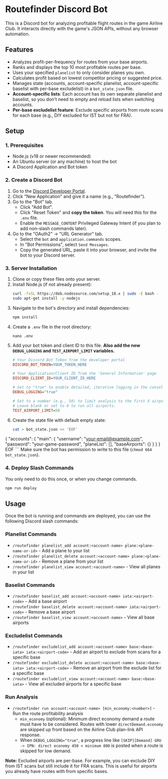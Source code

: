 # Routefinder Discord Bot

This is a Discord bot for analyzing profitable flight routes in the game Airline Club. It interacts directly with the game's JSON APIs, without any browser automation.

## Features

-   Analyzes profit-per-frequency for routes from your base airports.
-   Ranks and displays the top 10 most profitable routes per base.
-   Uses your specified `planelist` to only consider planes you own.
-   Calculates profit based on lowest competitor pricing or suggested price.
-   Manages state (accounts, account-specific planelist, account-specific baselist with per-base excludelist) in a `bot_state.json` file.
-   **Account-specific lists**: Each account has its own separate planelist and baselist, so you don't need to empty and reload lists when switching accounts.
-   **Per-base excludelist feature**: Exclude specific airports from route scans for each base (e.g., DIY excluded for IST but not for FRA).

## Setup

### 1. Prerequisites

-   Node.js (v18 or newer recommended)
-   An Ubuntu server (or any machine) to host the bot
-   A Discord Application and Bot token

### 2. Create a Discord Bot

1.  Go to the [Discord Developer Portal](https://discord.com/developers/applications).
2.  Click "New Application" and give it a name (e.g., "Routefinder").
3.  Go to the "Bot" tab.
    -   Click "Add Bot".
    -   Click "Reset Token" and **copy the token**. You will need this for the `.env` file.
    -   Enable the `MESSAGE_CONTENT` Privileged Gateway Intent (if you plan to add non-slash commands later).
4.  Go to the "OAuth2" -> "URL Generator" tab.
    -   Select the `bot` and `application.commands` scopes.
    -   In "Bot Permissions", select `Send Messages`.
    -   Copy the generated URL, paste it into your browser, and invite the bot to your Discord server.

### 3. Server Installation

1.  Clone or copy these files onto your server.
2.  Install Node.js (if not already present):
    ```bash
    curl -fsSL https://deb.nodesource.com/setup_18.x | sudo -E bash -
    sudo apt-get install -y nodejs
    ```
3.  Navigate to the bot's directory and install dependencies:
    ```bash
    npm install
    ```
4.  Create a `.env` file in the root directory:
    ```
    nano .env
    ```
5.  Add your bot token and client ID to this file. **Also add the new `DEBUG_LOGGING` and `TEST_AIRPORT_LIMIT` variables.**
    ```ini
    # Your Discord Bot Token from the developer portal
    DISCORD_BOT_TOKEN=YOUR_TOKEN_HERE

    # Your Application/Client ID from the 'General Information' page
    DISCORD_CLIENT_ID=YOUR_CLIENT_ID_HERE

    # Set to "true" to enable detailed, iterative logging in the console
    DEBUG_LOGGING="true"

    # Set to a number (e.g., 50) to limit analysis to the first X airports for testing.
    # Leave blank or set to 0 to run all airports.
    TEST_AIRPORT_LIMIT=50
    ```
6.  Create the state file with default empty state:
    ```bash
    cat > bot_state.json << 'EOF'
{
  "accounts": {
    "main": {
      "username": "your-email@example.com",
      "password": "your-game-password",
      "planeList": [],
      "baseAirports": {}
    }
  }
}
EOF
    ```
    Make sure the bot has permission to write to this file (`chmod 664 bot_state.json`).

### 4. Deploy Slash Commands

You only need to do this once, or when you change commands.

```bash
npm run deploy
```

## Usage

Once the bot is running and commands are deployed, you can use the following Discord slash commands:

### Planelist Commands
- `/routefinder planelist_add account:<account-name> plane:<plane-name-or-id>` - Add a plane to your list
- `/routefinder planelist_delete account:<account-name> plane:<plane-name-or-id>` - Remove a plane from your list
- `/routefinder planelist_view account:<account-name>` - View all planes in your list

### Baselist Commands
- `/routefinder baselist_add account:<account-name> iata:<airport-code>` - Add a base airport
- `/routefinder baselist_delete account:<account-name> iata:<airport-code>` - Remove a base airport
- `/routefinder baselist_view account:<account-name>` - View all base airports

### Excludelist Commands
- `/routefinder excludelist_add account:<account-name> base:<base-iata> iata:<airport-code>` - Add an airport to exclude from scans for a specific base
- `/routefinder excludelist_delete account:<account-name> base:<base-iata> iata:<airport-code>` - Remove an airport from the exclude list for a specific base
- `/routefinder excludelist_view account:<account-name> base:<base-iata>` - View all excluded airports for a specific base

### Run Analysis
- `/routefinder run account:<account-name> [min_economy:<number>]` - Run the route profitability analysis
  - `min_economy` (optional): Minimum direct economy demand a route must have to be considered. Routes with lower `directDemand.economy` are skipped up front based on the Airline Club plan-link API response.
  - When `DEBUG_LOGGING="true"`, a progress line like `[SKIP][Demand] GRU -> IPN: direct economy 450 < minimum 800` is posted when a route is skipped for low demand.

**Note:** Excluded airports are per-base. For example, you can exclude DIY from IST scans but still include it for FRA scans. This is useful for airports you already have routes with from specific bases.
